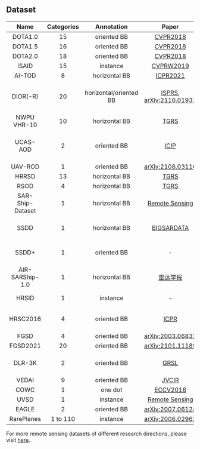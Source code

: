 ## Dataset
| Name | Categories | Annotation | Paper | Download | Remark |
|:----:|:----------:|:----------:|:-----:|:--------:|:------:|
| DOTA1.0 | 15 | oriented BB | [CVPR2018](http://openaccess.thecvf.com/content_cvpr_2018/html/Xia_DOTA_A_Large-Scale_CVPR_2018_paper.html) | [Link](https://captain-whu.github.io/DOTA/dataset.html) |
| DOTA1.5 | 16 | oriented BB | [CVPR2018](http://openaccess.thecvf.com/content_cvpr_2018/html/Xia_DOTA_A_Large-Scale_CVPR_2018_paper.html) | [Link](https://captain-whu.github.io/DOTA/dataset.html) |
| DOTA2.0 | 18 | oriented BB | [CVPR2018](http://openaccess.thecvf.com/content_cvpr_2018/html/Xia_DOTA_A_Large-Scale_CVPR_2018_paper.html) | [Link](https://captain-whu.github.io/DOTA/dataset.html) |
| iSAID | 15 | instance | [CVPRW2019](http://openaccess.thecvf.com/content_CVPRW_2019/html/DOAI/Zamir_iSAID_A_Large-scale_Dataset_for_Instance_Segmentation_in_Aerial_Images_CVPRW_2019_paper.html) | [Link](https://captain-whu.github.io/iSAID/dataset.html) |
| AI-TOD | 8 | horizontal BB | [ICPR2021](https://github.com/jwwangchn/AI-TOD) | [Link](https://github.com/jwwangchn/AI-TOD) |
| DIOR(-R) | 20 | horizontal/oriented BB | [ISPRS](https://www.sciencedirect.com/science/article/pii/S0924271619302825), [arXiv:2110.01931](https://arxiv.org/abs/2110.01931) | [Baidu Drive](https://pan.baidu.com/s/1iLKT0JQoKXEJTGNxt5lSMg), [Google Drive](https://drive.google.com/open?id=1UdlgHk49iu6WpcJ5467iT-UqNPpx__CC) |
| NWPU VHR-10 | 10 | horizontal BB | [TGRS](https://ieeexplore.ieee.org/document/7560644) | [Link](http://jiong.tea.ac.cn/people/JunweiHan/NWPUVHR10dataset.html) |
| UCAS-AOD | 2 | oriented BB | [ICIP](https://ieeexplore.ieee.org/abstract/document/7351502/) | [Link](https://hyper.ai/datasets/5419), [Baidu Drive (r2mr)](https://pan.baidu.com/s/1m6PIWFUCJVVf7XPblgA69Q) |
| UAV-ROD | 1 | oriented BB | [arXiv:2108.03116](https://arxiv.org/abs/2108.03116) | [Link](https://github.com/fengkaibit/UAV-ROD) | Car |
| HRRSD | 13 | horizontal BB | [TGRS](https://ieeexplore.ieee.org/document/8676107) | [Link](https://github.com/CrazyStoneonRoad/TGRS-HRRSD-Dataset) | |
| RSOD | 4 | horizontal BB | [TGRS](https://ieeexplore.ieee.org/abstract/document/7827088) | [Link](https://github.com/RSIA-LIESMARS-WHU/RSOD-Dataset-) |
| SAR-Ship-Dataset | 1 | horizontal BB | [Remote Sensing](https://www.mdpi.com/2072-4292/11/7/765) | [Link](https://github.com/CAESAR-Radi/SAR-Ship-Dataset) | SAR Ship |
| SSDD | 1 | horizontal BB | [BIGSARDATA](https://ieeexplore.ieee.org/document/8124934) | [Baidu Drive (fyh0)](https://pan.baidu.com/s/1bkg0jd0H9tV8w25gRO1c6A) | SAR Ship |
| SSDD+ | 1 | oriented BB | - | [Baidu Drive (oh6x)](https://pan.baidu.com/s/1mWlZ4r6_4k8GHer52BwbzQ) | SAR Ship |
| AIR-SARShip-1.0 | 1 | horizontal BB | [雷达学报](http://radars.ie.ac.cn/article/doi/10.12000/JR19097?viewType=HTML) | [Link](http://radars.ie.ac.cn/web/data/getData?dataType=SARDataset) | SAR Ship |
| HRSID | 1 | instance | - | [Link](https://github.com/chaozhong2010/HRSID) | SAR Ship |
| HRSC2016 | 4 | oriented BB | [ICPR](http://159.226.21.68/handle/173211/14545) | [Baidu Drive (rfg6)](https://pan.baidu.com/s/1sMIEF8OKzIMcr6_XAOQTng) | Ship |
| FGSD | 4 | oriented BB | [arXiv:2003.06832](https://arxiv.org/abs/2003.06832) | - | Ship |
| FGSD2021 | 20 | oriented BB | [arXiv:2101.11189](https://arxiv.org/abs/2101.11189) | - | Ship |
| DLR-3K | 2 | oriented BB | [GRSL](https://ieeexplore.ieee.org/abstract/document/7122912/) | [Baidu Drive (bh71)](https://pan.baidu.com/s/1nVYluQ97jftT1zwV8HqUGA) | Vehicle |
| VEDAI | 9 | oriented BB | [JVCIR](https://www.sciencedirect.com/science/article/pii/S1047320315002187) | [Link](https://downloads.greyc.fr/vedai/) | Vehicle |
| COWC | 1 | one dot | [ECCV2016](https://link.springer.com/chapter/10.1007/978-3-319-46487-9_48) | [Link](https://gdo152.llnl.gov/cowc/) | Vehicle |
| UVSD | 1 | instance | [Remote Sensing](https://www.mdpi.com/2072-4292/12/11/1760) | [Link](https://github.com/liuchunsense/) | Vehicle |
| EAGLE | 2 | oriented BB | [arXiv:2007.06124](https://arxiv.org/abs/2007.06124) | [Link]() | Vehicle |
| RarePlanes | 1 to 110 | instance | [arXiv:2006.02963](https://arxiv.org/abs/2006.02963) | [Link](https://www.cosmiqworks.org/RarePlanes/) | Plane |

For more remote sensing datasets of different research directions, please visit [here](https://blog.csdn.net/nominior/article/details/105247990).